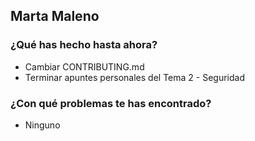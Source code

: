 ## Marta Maleno
### ¿Qué has hecho hasta ahora?
- Cambiar CONTRIBUTING.md
- Terminar apuntes personales del Tema 2 - Seguridad
### ¿Con qué problemas te has encontrado?
- Ninguno
<br><br>
